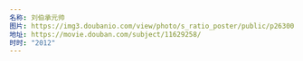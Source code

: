 ```yaml
---
名称: 刘伯承元帅
图片: https://img3.doubanio.com/view/photo/s_ratio_poster/public/p2630027193.webp
地址: https://movie.douban.com/subject/11629258/
时时: "2012"
---
```

